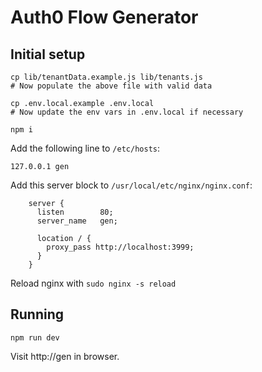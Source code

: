 # Auth0 Flow Generator

## Initial setup

```
cp lib/tenantData.example.js lib/tenants.js
# Now populate the above file with valid data

cp .env.local.example .env.local
# Now update the env vars in .env.local if necessary

npm i
```

Add the following line to `/etc/hosts`:

```
127.0.0.1 gen
```

Add this server block to `/usr/local/etc/nginx/nginx.conf`:

```
    server {
      listen        80;
      server_name   gen;

      location / {
        proxy_pass http://localhost:3999;
      }
    }
```

Reload nginx with `sudo nginx -s reload`

## Running

```
npm run dev
```

Visit http://gen in browser.
